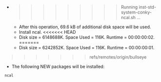 * >>>>>>>>> Running inst-std-system-conky-ncal.sh ...
  * After this operation, 69.6 kB of additional disk space will be used.
  * Install ncal.
<<<<<<< HEAD
  * Disk size = 6148688K. Space Used = 116K. Runtime = 00:00:00:02.
=======
  * Disk size = 6242852K. Space Used = 116K. Runtime = 00:00:00:01.
>>>>>>> refs/remotes/origin/bullseye
  * The following NEW packages will be installed:
  ```bash
ncal
  ```
